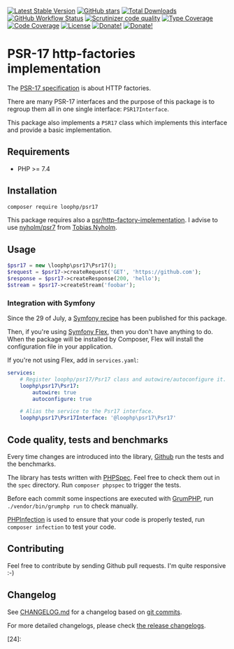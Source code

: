 [![Latest Stable Version][latest stable version]][1]
 [![GitHub stars][github stars]][1]
 [![Total Downloads][total downloads]][1]
 [![GitHub Workflow Status][github workflow status]][2]
 [![Scrutinizer code quality][code quality]][3]
 [![Type Coverage][type coverage]][4]
 [![Code Coverage][code coverage]][3]
 [![License][license]][1]
 [![Donate!][donate github]][5]
 [![Donate!][donate paypal]][6]

# PSR-17 http-factories implementation

The [PSR-17 specification][22] is about HTTP factories.

There are many PSR-17 interfaces and the purpose of this package is to regroup them all
in one single interface: `PSR17Interface`.

This package also implements a `PSR17` class which implements this interface and
provide a basic implementation.

## Requirements

* PHP >= 7.4

## Installation

```bash
composer require loophp/psr17
```

This package requires also a [psr/http-factory-implementation][18]. I advise to use
[nyholm/psr7][19] from [Tobias Nyholm][20].

## Usage

```php
$psr17 = new \loophp\psr17\Psr17();
$request = $psr17->createRequest('GET', 'https://github.com');
$response = $psr17->createResponse(200, 'hello');
$stream = $psr17->createStream('foobar');
```

### Integration with Symfony

Since the 29 of July, a [Symfony recipe][21] has been published for this package.

Then, if you're using [Symfony Flex][23], then you don't have anything to do.
When the package will be installed by Composer, Flex will install the configuration
file in your application.

If you're not using Flex, add in `services.yaml`:

```yaml
services:
    # Register loophp/psr17/Psr17 class and autowire/autoconfigure it.
    loophp\psr17\Psr17:
        autowire: true
        autoconfigure: true

    # Alias the service to the Psr17 interface.
    loophp\psr17\Psr17Interface: '@loophp\psr17\Psr17'
```

## Code quality, tests and benchmarks

Every time changes are introduced into the library, [Github][11] run the tests and the benchmarks.

The library has tests written with [PHPSpec][12].
Feel free to check them out in the `spec` directory. Run `composer phpspec` to trigger the tests.

Before each commit some inspections are executed with [GrumPHP][13], run `./vendor/bin/grumphp run` to check manually.

[PHPInfection][14] is used to ensure that your code is properly tested, run `composer infection` to test your code.

## Contributing

Feel free to contribute by sending Github pull requests. I'm quite responsive :-)

## Changelog

See [CHANGELOG.md][15] for a changelog based on [git commits][16].

For more detailed changelogs, please check [the release changelogs][17].

[1]: https://packagist.org/packages/loophp/psr17
[2]: https://github.com/loophp/psr17/actions
[latest stable version]: https://img.shields.io/packagist/v/loophp/psr17.svg?style=flat-square
[github stars]: https://img.shields.io/github/stars/loophp/psr17.svg?style=flat-square
[total downloads]: https://img.shields.io/packagist/dt/loophp/psr17.svg?style=flat-square
[github workflow status]: https://img.shields.io/github/workflow/status/loophp/psr17/Unit%20tests?style=flat-square
[code quality]: https://img.shields.io/scrutinizer/quality/g/loophp/psr17/master.svg?style=flat-square
[3]: https://scrutinizer-ci.com/g/loophp/psr17/?branch=master
[type coverage]: https://img.shields.io/badge/dynamic/json?style=flat-square&color=color&label=Type%20coverage&query=message&url=https%3A%2F%2Fshepherd.dev%2Fgithub%2Floophp%2Fpsr17%2Fcoverage
[4]: https://shepherd.dev/github/loophp/psr17
[code coverage]: https://img.shields.io/scrutinizer/coverage/g/loophp/psr17/master.svg?style=flat-square
[license]: https://img.shields.io/packagist/l/loophp/psr17.svg?style=flat-square
[donate github]: https://img.shields.io/badge/Sponsor-Github-brightgreen.svg?style=flat-square
[donate paypal]: https://img.shields.io/badge/Sponsor-Paypal-brightgreen.svg?style=flat-square
[5]: https://github.com/sponsors/drupol
[6]: https://www.paypal.me/drupol
[10]: https://github.com/symfony/psr-http-message-bridge
[11]: https://github.com/loophp/psr17/actions
[12]: http://www.phpspec.net/
[13]: https://github.com/phpro/grumphp
[14]: https://github.com/infection/infection
[15]: https://github.com/loophp/psr17/blob/master/CHANGELOG.md
[16]: https://github.com/loophp/psr17/commits/master
[17]: https://github.com/loophp/psr17/releases
[18]: https://packagist.org/providers/psr/http-factory-implementation
[19]: https://packagist.org/packages/nyholm/psr7
[20]: https://tnyholm.se/
[21]: https://github.com/symfony/recipes-contrib/pull/1180
[22]: https://www.php-fig.org/psr/psr-17/
[23]: https://symfony.com/doc/current/setup/flex.html
[24]:
